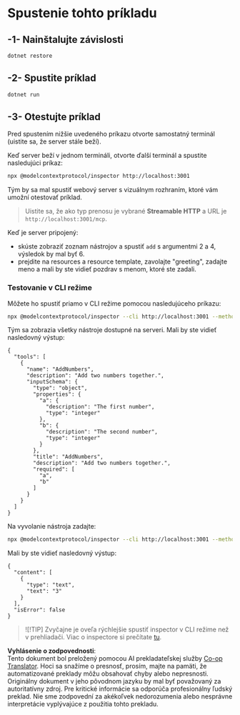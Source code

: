 <!--
CO_OP_TRANSLATOR_METADATA:
{
  "original_hash": "4eb6a48c54555c64b33c763fba3f2842",
  "translation_date": "2025-07-13T21:06:12+00:00",
  "source_file": "03-GettingStarted/06-http-streaming/solution/dotnet/README.md",
  "language_code": "sk"
}
-->
# Spustenie tohto príkladu

## -1- Nainštalujte závislosti

```bash
dotnet restore
```

## -2- Spustite príklad

```bash
dotnet run
```

## -3- Otestujte príklad

Pred spustením nižšie uvedeného príkazu otvorte samostatný terminál (uistite sa, že server stále beží).

Keď server beží v jednom termináli, otvorte ďalší terminál a spustite nasledujúci príkaz:

```bash
npx @modelcontextprotocol/inspector http://localhost:3001
```

Tým by sa mal spustiť webový server s vizuálnym rozhraním, ktoré vám umožní otestovať príklad.

> Uistite sa, že ako typ prenosu je vybrané **Streamable HTTP** a URL je `http://localhost:3001/mcp`.

Keď je server pripojený:

- skúste zobraziť zoznam nástrojov a spustiť `add` s argumentmi 2 a 4, výsledok by mal byť 6.
- prejdite na resources a resource template, zavolajte "greeting", zadajte meno a mali by ste vidieť pozdrav s menom, ktoré ste zadali.

### Testovanie v CLI režime

Môžete ho spustiť priamo v CLI režime pomocou nasledujúceho príkazu:

```bash 
npx @modelcontextprotocol/inspector --cli http://localhost:3001 --method tools/list
```

Tým sa zobrazia všetky nástroje dostupné na serveri. Mali by ste vidieť nasledovný výstup:

```text
{
  "tools": [
    {
      "name": "AddNumbers",
      "description": "Add two numbers together.",
      "inputSchema": {
        "type": "object",
        "properties": {
          "a": {
            "description": "The first number",
            "type": "integer"
          },
          "b": {
            "description": "The second number",
            "type": "integer"
          }
        },
        "title": "AddNumbers",
        "description": "Add two numbers together.",
        "required": [
          "a",
          "b"
        ]
      }
    }
  ]
}
```

Na vyvolanie nástroja zadajte:

```bash
npx @modelcontextprotocol/inspector --cli http://localhost:3001 --method tools/call --tool-name AddNumbers --tool-arg a=1 --tool-arg b=2
```

Mali by ste vidieť nasledovný výstup:

```text
{
  "content": [
    {
      "type": "text",
      "text": "3"
    }
  ],
  "isError": false
}
```

> ![!TIP]
> Zvyčajne je oveľa rýchlejšie spustiť inspector v CLI režime než v prehliadači.
> Viac o inspectore si prečítate [tu](https://github.com/modelcontextprotocol/inspector).

**Vyhlásenie o zodpovednosti**:  
Tento dokument bol preložený pomocou AI prekladateľskej služby [Co-op Translator](https://github.com/Azure/co-op-translator). Hoci sa snažíme o presnosť, prosím, majte na pamäti, že automatizované preklady môžu obsahovať chyby alebo nepresnosti. Originálny dokument v jeho pôvodnom jazyku by mal byť považovaný za autoritatívny zdroj. Pre kritické informácie sa odporúča profesionálny ľudský preklad. Nie sme zodpovední za akékoľvek nedorozumenia alebo nesprávne interpretácie vyplývajúce z použitia tohto prekladu.